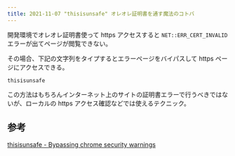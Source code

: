 ```yaml
---
title: 2021-11-07 "thisisunsafe" オレオレ証明書を通す魔法のコトバ
---
```


開発環境でオレオレ証明書使って https アクセスすると `NET::ERR_CERT_INVALID` エラーが出てページが閲覧できない。

その場合、下記の文字列をタイプするとエラーページをバイパスして https ページにアクセスできる。

```
thisisunsafe
```

この方法はもちろんインターネット上のサイトの証明書エラーで行うべきではないが、ローカルの https アクセス確認などでは使えるテクニック。

## 参考

[thisisunsafe - Bypassing chrome security warnings](https://cybercafe.dev/thisisunsafe-bypassing-chrome-security-warnings/)
